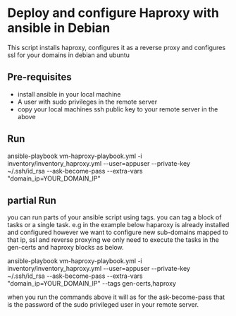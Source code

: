 # Deploy and configure Haproxy with ansible in Debian

This script installs haproxy, configures it as a reverse proxy and configures ssl for your domains in debian and ubuntu 

## Pre-requisites
- install ansible in your local machine
- A user with sudo privileges in the remote server
- copy your local machines ssh public key to your remote server in the above

## Run

ansible-playbook vm-haproxy-playbook.yml -i inventory/inventory_haproxy.yml --user=appuser  --private-key ~/.ssh/id_rsa  --ask-become-pass --extra-vars "domain_ip=YOUR_DOMAIN_IP"

## partial Run
you can run parts of your ansible script using tags. you can tag a block of tasks or a single task.
e.g in the example below haparoxy is already installed and configured however we want to configure new sub-domains mapped to that ip, ssl and reverse proxying we only need to execute the tasks in the gen-certs and haproxy blocks as below.

ansible-playbook vm-haproxy-playbook.yml -i inventory/inventory_haproxy.yml --user=appuser  --private-key ~/.ssh/id_rsa  --ask-become-pass --extra-vars "domain_ip=YOUR_DOMAIN_IP" --tags gen-certs,haproxy

when you run the commands above it will as for the ask-become-pass that is the password of the sudo privileged user in your remote server.